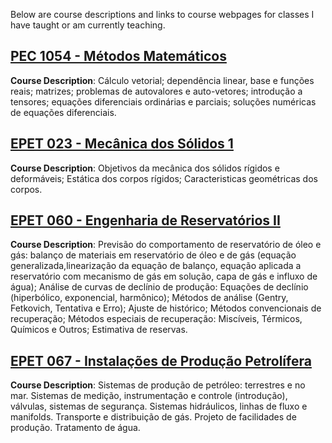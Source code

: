 <!--
.. title: Courses
.. slug: courses
.. date: 2019-12-07 14:25:38 UTC-03:00
.. tags: courses
.. category: teaching
.. link:
.. description:
.. type: text
-->

Below are course descriptions and links to course webpages for classes I have taught or am currently teaching.


## [PEC 1054 - Métodos Matemáticos](/pages/PEC-1054/pec-1054-syllabus/index.html)

**Course Description**: Cálculo vetorial; dependência linear, base e funções reais; matrizes; problemas de autovalores e auto-vetores; introdução a tensores; equações diferenciais ordinárias e parciais; soluções numéricas de equações diferenciais.


## [EPET 023 - Mecânica dos Sólidos 1](/pages/EPET-023/epet-023-syllabus/index.html)

**Course Description**: Objetivos da mecânica dos sólidos rígidos e deformáveis; Estática
dos corpos rígidos; Caracteristicas geométricas dos corpos.


## [EPET 060 - Engenharia de Reservatórios II](/pages/EPET-060/epet-060-syllabus/index.html)

**Course Description**: Previsão do comportamento de reservatório de óleo e gás: balanço de materiais em reservatório de óleo e de gás (equação generalizada,linearização da equação de balanço, equação aplicada a reservatório com mecanismo de gás em solução, capa de gás e influxo de água); Análise de curvas de declínio de produção: Equações de declínio (hiperbólico, exponencial, harmônico); Métodos de análise (Gentry, Fetkovich, Tentativa e Erro); Ajuste de histórico; Métodos convencionais de recuperação; Métodos especiais de recuperação: Miscíveis, Térmicos, Químicos e Outros; Estimativa de reservas.


## [EPET 067 - Instalações de Produção Petrolífera](/pages/EPET-067/epet-067-syllabus/index.html)

**Course Description**: Sistemas de produção de petróleo: terrestres e no mar. Sistemas de medição, instrumentação e controle (introdução), válvulas, sistemas de segurança. Sistemas hidráulicos, linhas de fluxo e manifolds. Transporte e distribuição de gás. Projeto de facilidades de produção. Tratamento de água.
